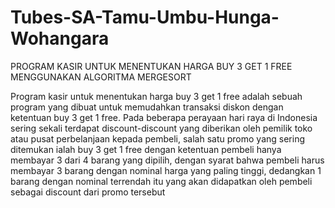 # Tubes-SA-Tamu-Umbu-Hunga-Wohangara

PROGRAM KASIR UNTUK MENENTUKAN HARGA BUY 3 GET 1 FREE MENGGUNAKAN ALGORITMA MERGESORT 

Program kasir untuk menentukan harga buy 3 get 1 free adalah sebuah program yang dibuat untuk memudahkan transaksi diskon dengan ketentuan buy 3 get 1 free. Pada beberapa perayaan hari raya di Indonesia sering sekali terdapat discount-discount yang diberikan oleh pemilik toko atau pusat perbelanjaan kepada pembeli, salah satu promo yang sering ditemukan ialah buy 3 get 1 free  dengan ketentuan pembeli hanya membayar 3 dari 4 barang yang dipilih, dengan syarat bahwa pembeli harus membayar 3 barang dengan nominal harga yang paling tinggi, dedangkan 1 barang dengan nominal terrendah itu yang akan didapatkan oleh pembeli sebagai discount dari promo tersebut
